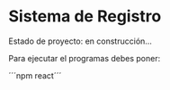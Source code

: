 <h1>Sistema de Registro</h1>
<p>Estado de proyecto: en construcción...</p>

 Para ejecutar el programas debes poner:

 ´´´npm react´´´
 
